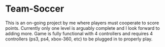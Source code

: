 # Team-Soccer
This is an on-going project by me where players must cooperate to score points. Currently only one level is arguably complete and I look forward
to adding more. Game is fully functional with 4 controllers and requires 4 controllers (ps3, ps4, xbox-360, etc) to be plugged in to properly play.
